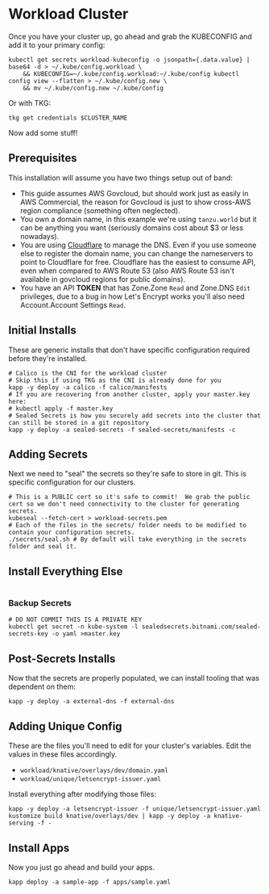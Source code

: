 # Workload Cluster

Once you have your cluster up, go ahead and grab the KUBECONFIG and add it to your primary config:

```
kubectl get secrets workload-kubeconfig -o jsonpath={.data.value} | base64 -d > ~/.kube/config.workload \
    && KUBECONFIG=~/.kube/config.workload:~/.kube/config kubectl config view --flatten > ~/.kube/config.new \
    && mv ~/.kube/config.new ~/.kube/config
```
Or with TKG:
```
tkg get credentials $CLUSTER_NAME
```

Now add some stuff!

## Prerequisites

This installation will assume you have two things setup out of band:

* This guide assumes AWS Govcloud, but should work just as easily in AWS Commercial, the reason for Govcloud is just to show cross-AWS region compliance (something often neglected).
* You own a domain name, in this example we're using `tanzu.world` but it can be anything you want (seriously domains cost about $3 or less nowadays).
* You are using [Cloudflare](https://www.cloudflare.com/) to manage the DNS.  Even if you use someone else to register the domain name, you can change the nameservers to point to Cloudflare for free.  Cloudflare has the easiest to consume API, even when compared to AWS Route 53 (also AWS Route 53 isn't available in govcloud regions for public domains).
* You have an API **TOKEN** that has Zone.Zone `Read` and Zone.DNS `Edit` privileges, due to a bug in how Let's Encrypt works you'll also need Account.Account Settings `Read`.

## Initial Installs

These are generic installs that don't have specific configuration required before they're installed.

```
# Calico is the CNI for the workload cluster
# Skip this if using TKG as the CNI is already done for you
kapp -y deploy -a calico -f calico/manifests
# If you are recovering from another cluster, apply your master.key here:
# kubectl apply -f master.key
# Sealed Secrets is how you securely add secrets into the cluster that can still be stored in a git repository
kapp -y deploy -a sealed-secrets -f sealed-secrets/manifests -c
```

## Adding Secrets

Next we need to "seal" the secrets so they're safe to store in git.  This is specific configuration for our clusters.

```
# This is a PUBLIC cert so it's safe to commit!  We grab the public cert so we don't need connectivity to the cluster for generating secrets.
kubeseal --fetch-cert > workload-secrets.pem 
# Each of the files in the secrets/ folder needs to be modified to contain your configuration secrets.
./secrets/seal.sh # By default will take everything in the secrets folder and seal it.
```

## Install Everything Else

```

```

### Backup Secrets

```
# DO NOT COMMIT THIS IS A PRIVATE KEY
kubectl get secret -n kube-system -l sealedsecrets.bitnami.com/sealed-secrets-key -o yaml >master.key
```


## Post-Secrets Installs

Now that the secrets are properly populated, we can install tooling that was dependent on them:

```
kapp -y deploy -a external-dns -f external-dns
```

## Adding Unique Config

These are the files you'll need to edit for your cluster's variables.  Edit the values in these files accordingly.

* `workload/knative/overlays/dev/domain.yaml` 
* `workload/unique/letsencrypt-issuer.yaml`

Install everything after modifying those files:

```
kapp -y deploy -a letsencrypt-issuer -f unique/letsencrypt-issuer.yaml
kustomize build knative/overlays/dev | kapp -y deploy -a knative-serving -f -

```

## Install Apps

Now you just go ahead and build your apps.

```
kapp deploy -a sample-app -f apps/sample.yaml
```